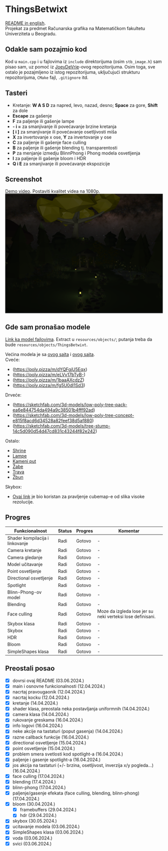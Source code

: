 # ThingsBetwixt
[README in english](README.md). <br>
Projekat za predmet Računarska grafika na Matematičkom fakultetu Univerziteta u Beogradu.

## Odakle sam pozajmio kod
Kod u `main.cpp` i u fajlovima iz `include` direktorijuma (osim `stb_image.h`) sam pisao sam, uz pomoć iz [JoeyDeVrie](https://github.com/JoeyDeVries/LearnOpenGL)-ovog repozitorijuma.
Osim toga, sve ostalo je pozajmljeno iz istog repozitorijuma, uključujući strukturu repozitorijuma, `CMake` fajl, `.gitignore` itd.

## Tasteri
- Kretanje: **W A S D** za napred, levo, nazad, desno; **Space** za gore, **Shift** za dole
- **Escape** za gašenje
- **F** za paljenje ili gašenje lampe
- **- i =** za smanjivanje ili povećavanje brzine kretanja
- **\[ i \]** za smanjivanje ili povećavanje osetljivosti miša
- **X** za invertovanje x ose, **Y** za invertovanje y ose
- **C** za paljenje ili gašenje face culling
- **B** za paljenje ili gašenje blending tj. transparentosti
- **P** za menjanje izmedju BlinnPhong i Phong modela osvetljenja
- **I** za paljenje ili gašenje bloom i HDR
- **Q i E** za smanjivanje ili povećavanje ekspozicije

## Screenshot
[Demo video](https://youtu.be/peo56Z8w0GY). Postaviti kvalitet videa na 1080p.
![Things Betwixt](ThingsBetwixtScreenshot.png)

## Gde sam pronašao modele
[Link ka model fajlovima](https://drive.google.com/drive/folders/1BLc8cdFd9BXdgl4e1esrviWqRjOcZmzQ?usp=sharing). Extract u `resources/objects/`; putanja treba da bude `resources/objects/ThingsBetwixt`.

Većina modela je sa [ovog sajta](https://poly.pizza/) i [ovog sajta](https://sketchfab.com/feed). <br>
Cveće:
- (https://poly.pizza/m/dYQFgjU5Eqx)
- (https://poly.pizza/m/eLVv17bTyB-)
- (https://poly.pizza/m/1baaAXcdzZ)
- (https://poly.pizza/m/fg5U0dl1Sd3)

Drveće:
- (https://sketchfab.com/3d-models/low-poly-tree-pack-ea6e844754da494a9c38501b4fff92ad)
- (https://sketchfab.com/3d-models/low-poly-tree-concept-e815f8acd6d34528a82feef38d5af880)
- (https://sketchfab.com/3d-models/tree-stump-14c5d090d54d47cd831c43244f82e242)

Ostalo:
- [Shrine](https://sketchfab.com/3d-models/shrine-61c478f77ea14759b61dd8938e4015a6)
- [Lampe](https://poly.pizza/m/37EufrdA2UB)
- [Kameni put](https://poly.pizza/m/0vAJVcMEFdv)
- [Žabe](https://poly.pizza/m/cwyNyIba6WE)
- [Trava](https://poly.pizza/m/eFUpFgjCf0p)
- [Žbun](https://poly.pizza/m/TSbIxkDtxF)

Skybox:
- [Ovaj link](https://jaxry.github.io/panorama-to-cubemap/) je bio koristan za pravljenje cubemap-e od slika visoke rezolucije.

## Progres
| Funkcionalnost                  | Status | Progres | Komentar                                                        |
|---------------------------------|--------|---------|-----------------------------------------------------------------|
| Shader kompilacija i linkovanje | Radi   | Gotovo  | -                                                               |
| Camera kretanje                 | Radi   | Gotovo  | -                                                               |
| Camera gledanje                 | Radi   | Gotovo  | -                                                               |
| Model učitavanje                | Radi   | Gotovo  | -                                                               |
| Point osvetljenje               | Radi   | Gotovo  | -                                                               |
| Directional osvetljenje         | Radi   | Gotovo  | -                                                               |
| Spotlight                       | Radi   | Gotovo  | -                                                               |
| Blinn-Phong-ov model            | Radi   | Gotovo  | -                                                               |
| Blending                        | Radi   | Gotovo  | -                                                               |
| Face culling                    | Radi   | Gotovo  | Moze da izgleda lose jer su neki verteksi lose definisani.      |
| Skybox klasa                    | Radi   | Gotovo  | -                                                               |
| Skybox                          | Radi   | Gotovo  | -                                                               |
| HDR                             | Radi   | Gotovo  | -                                                               |
| Bloom                           | Radi   | Gotovo  | -                                                               |
| SimpleShapes klasa              | Radi   | Gotovo  | -                                                               |

## Preostali posao
- [x] dovrsi ovaj README (03.06.2024.)
- [x] main i osnovne funkcionalnosti (12.04.2024.)
- [x] nacrtaj pravougaonik (12.04.2024.)
- [x] nacrtaj kocku (12.04.2024.)
- [x] kretanje (14.04.2024.)
- [x] shader klasa, preostala neka postavljanja uniformnih (14.04.2024.)
- [x] camera klasa (14.04.2024.)
- [x] rukovanje greskama (16.04.2024.)
- [x] info logovi (16.04.2024.)
- [x] neke akcije na tastaturi (poput gasenja) (14.04.2024.)
- [x] razne callback funkcije (16.04.2024.)
- [x] directional osvetljenje (15.04.2024.)
- [x] point osvetljenje (15.04.2024.)
- [x] problem smera svetlosti kod spotlight-a (16.04.2024.)
- [x] paljenje i gasenje spotlight-a (16.04.2024.)
- [x] jos akcija na tastaturi (+/- brzina, osetljivost, inverzija x/y pogleda...) (16.04.2024.)
- [x] face culling (17.04.2024.)
- [x] blending (17.4.2024.)
- [x] blinn-phong (17.04.2024.)
- [x] paljenje/gasenje efekata (face culling, blending, blinn-phong) (17.04.2024.)
- [x] bloom (30.04.2024.)
  - [x] framebuffers (29.04.2024.)
  - [x] hdr (29.04.2024.)
- [x] skybox (30.05.2024.)
- [x] ucitavanje modela (03.06.2024.)
- [x] SimpleShapes klasa (03.06.2024.)
- [x] voda (03.06.2024.)
- [x] svici (03.06.2024.)
